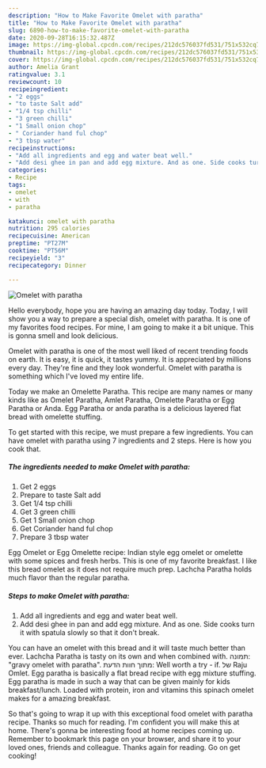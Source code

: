 ```yaml
---
description: "How to Make Favorite Omelet with paratha"
title: "How to Make Favorite Omelet with paratha"
slug: 6890-how-to-make-favorite-omelet-with-paratha
date: 2020-09-28T16:15:32.487Z
image: https://img-global.cpcdn.com/recipes/212dc576037fd531/751x532cq70/omelet-with-paratha-recipe-main-photo.jpg
thumbnail: https://img-global.cpcdn.com/recipes/212dc576037fd531/751x532cq70/omelet-with-paratha-recipe-main-photo.jpg
cover: https://img-global.cpcdn.com/recipes/212dc576037fd531/751x532cq70/omelet-with-paratha-recipe-main-photo.jpg
author: Amelia Grant
ratingvalue: 3.1
reviewcount: 10
recipeingredient:
- "2 eggs"
- "to taste Salt add"
- "1/4 tsp chilli"
- "3 green chilli"
- "1 Small onion chop"
- " Coriander hand ful chop"
- "3 tbsp water"
recipeinstructions:
- "Add all ingredients and egg and water beat well."
- "Add desi ghee in pan and add egg mixture. And as one. Side cooks turn it with spatula slowly so that it don&#39;t break."
categories:
- Recipe
tags:
- omelet
- with
- paratha

katakunci: omelet with paratha 
nutrition: 295 calories
recipecuisine: American
preptime: "PT27M"
cooktime: "PT56M"
recipeyield: "3"
recipecategory: Dinner

---
```



![Omelet with paratha](https://img-global.cpcdn.com/recipes/212dc576037fd531/751x532cq70/omelet-with-paratha-recipe-main-photo.jpg)

Hello everybody, hope you are having an amazing day today. Today, I will show you a way to prepare a special dish, omelet with paratha. It is one of my favorites food recipes. For mine, I am going to make it a bit unique. This is gonna smell and look delicious.

Omelet with paratha is one of the most well liked of recent trending foods on earth. It is easy, it is quick, it tastes yummy. It is appreciated by millions every day. They're fine and they look wonderful. Omelet with paratha is something which I've loved my entire life.

Today we make an Omelette Paratha. This recipe are many names or many kinds like as Omelet Paratha, Amlet Paratha, Omelette Paratha or Egg Paratha or Anda. Egg Paratha or anda paratha is a delicious layered flat bread with omelette stuffing.


To get started with this recipe, we must prepare a few ingredients. You can have omelet with paratha using 7 ingredients and 2 steps. Here is how you cook that.

<!--inarticleads1-->

##### The ingredients needed to make Omelet with paratha:

1. Get 2 eggs
1. Prepare to taste Salt add
1. Get 1/4 tsp chilli
1. Get 3 green chilli
1. Get 1 Small onion chop
1. Get  Coriander hand ful chop
1. Prepare 3 tbsp water


Egg Omelet or Egg Omelette recipe: Indian style egg omelet or omelette with some spices and fresh herbs. This is one of my favorite breakfast. I like this bread omelet as it does not require much prep. Lachcha Paratha holds much flavor than the regular paratha. 

<!--inarticleads2-->

##### Steps to make Omelet with paratha:

1. Add all ingredients and egg and water beat well.
1. Add desi ghee in pan and add egg mixture. And as one. Side cooks turn it with spatula slowly so that it don&#39;t break.


You can have an omelet with this bread and it will taste much better than ever. Lachcha Paratha is tasty on its own and when combined with. תמונה: &#34;gravy omelet with paratha&#34;. מתוך חוות הדעת: ‪Well worth a try - if.‬ של ‪Raju Omlet‬. Egg paratha is basically a flat bread recipe with egg mixture stuffing. Egg paratha is made in such a way that can be given mainly for kids breakfast/lunch. Loaded with protein, iron and vitamins this spinach omelet makes for a amazing breakfast. 

So that's going to wrap it up with this exceptional food omelet with paratha recipe. Thanks so much for reading. I'm confident you will make this at home. There's gonna be interesting food at home recipes coming up. Remember to bookmark this page on your browser, and share it to your loved ones, friends and colleague. Thanks again for reading. Go on get cooking!
